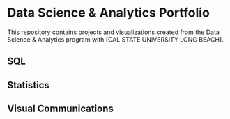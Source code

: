 # Data Science & Analytics Portfolio

This repository contains projects and visualizations created from the Data Science & Analytics program with [CAL STATE UNIVERSITY LONG BEACH].


## SQL


## Statistics


## Visual Communications
